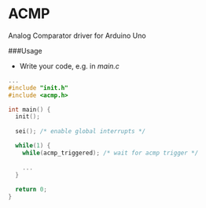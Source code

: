 ACMP
====

Analog Comparator driver for Arduino Uno

###Usage

* Write your code, e.g. in *main.c*

```c
...
#include "init.h"
#include <acmp.h>

int main() {
  init();
  
  sei(); /* enable global interrupts */

  while(1) {
  	while(acmp_triggered); /* wait for acmp trigger */
  	
  	...
  }
  
  return 0;
}
```
